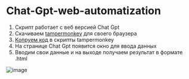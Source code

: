 # Chat-Gpt-web-automatization

1. Скрипт работает с веб версией Chat Gpt
2. Скачиваем <a href="https://www.tampermonkey.net/">tampermonkey</a> для своего браузера
3. <a href="https://github.com/RomanMichalchuk/Chat-Gpt-web-automatization/blob/main/tampermonkey.js">Копруем код</a> в скрипты tampermonkey
4. На странице Chat Gpt появится окно для ввода данных
5. Вводим свои данные и на выходе получаем результат в формате .html



![image](https://github.com/RomanMichalchuk/Chat-Gpt-web-automatization/assets/51491830/190fd18c-c36b-4d60-a45b-5a72da3e164e)
